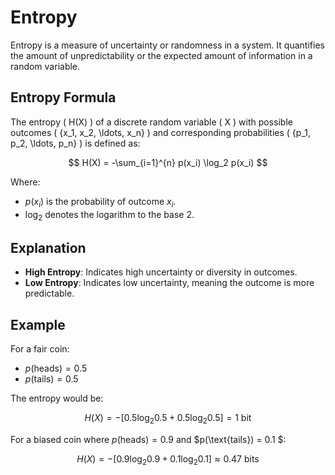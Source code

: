 # Entropy

Entropy is a measure of uncertainty or randomness in a system. It quantifies the amount of unpredictability or the expected amount of information in a random variable.

## Entropy Formula

The entropy \( H(X) \) of a discrete random variable \( X \) with possible outcomes \( \{x_1, x_2, \ldots, x_n\} \) and corresponding probabilities \( \{p_1, p_2, \ldots, p_n\} \) is defined as:

$$
H(X) = -\sum_{i=1}^{n} p(x_i) \log_2 p(x_i)
$$

Where:

- $p(x_i)$ is the probability of outcome $x_i$.
- $\log_2$ denotes the logarithm to the base 2.

## Explanation

- **High Entropy**: Indicates high uncertainty or diversity in outcomes.
- **Low Entropy**: Indicates low uncertainty, meaning the outcome is more predictable.

## Example
For a fair coin:

- $p(\text{heads}) = 0.5$
- $p(\text{tails}) = 0.5$

The entropy would be:

$$
H(X) = -[0.5 \log_2 0.5 + 0.5 \log_2 0.5] = 1 \text{ bit}
$$

For a biased coin where $p(\text{heads}) = 0.9$ and $p(\text{tails}) = 0.1 $:

$$
H(X) = -[0.9 \log_2 0.9 + 0.1 \log_2 0.1] \approx 0.47 \text{ bits}
$$
